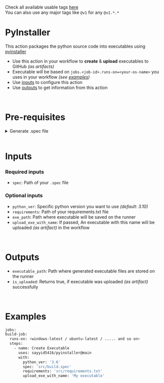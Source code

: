 Check all available usable tags [here](../../tags)
<br>
You can also use any major tags like `@v1` for any `@v1.*.*`

# PyInstaller
This action packages the python source code into executables using [pyinstaller](https://pyinstaller.org)
  - Use this action in your workflow to **create** & **upload** executables to GitHub _(as artifacts)_
  - Executable will be based on `jobs.<job-id>.runs-on=<your-os-name>` you uses in your workflow _(see [examples](#examples))_
  - Use [inputs](#inputs) to configure this action
  - Use [outputs](#outputs) to get information from this action


<br>


# Pre-requisites

  <details>
  <summary>Generate .spec file</summary>

  - Clone your repository to your PC
  - Install pyinstaller: `pip install pyinstaller`
  - Run pyinstaller to generate `.spec` file: `pyinstaller <appname>.py`
  - Modify `.spec` file according to your needs
  - Push that `.spec` file to your repo
  </details>


<br>


# Inputs

  ### Required inputs
  - `spec`: Path of your `.spec` file

  ### Optional inputs
  - `python_ver`: Specific python version you want to use _(default: 3.10)_
  - `requirements`: Path of your requirements.txt file
  - `exe_path`: Path where executable will be saved on the runner
  - `upload_exe_with_name`: If passed, An executable with this name will be uploaded _(as artifact)_ in the workflow


<br>


# Outputs
  - `executable_path`: Path where generated executable files are stored on the runner
  - `is_uploaded`: Returns true, if executable was uploaded _(as artifact)_ successfully


<br>


# Examples

```bash
jobs:
build-job:
  runs-on: <windows-latest / ubuntu-latest / ..... and so on>
  steps:
    - name: Create Executable
      uses: sayyid5416/pyinstaller@main
      with:
        python_ver: '3.6'
        spec: 'src/build.spec'
        requirements: 'src/requirements.txt'
        upload_exe_with_name: 'My executable'
```
